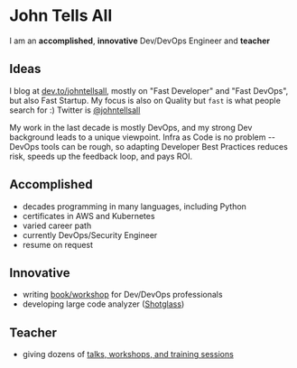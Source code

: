 # John Tells All

I am an **accomplished**, **innovative** Dev/DevOps Engineer and **teacher**

## Ideas

I blog at [dev.to/johntellsall](https://dev.to/johntellsall), mostly on "Fast Developer" and "Fast DevOps", but also Fast Startup. My focus is also on Quality but `fast` is what people search for :)  Twitter is [@johntellsall](https://twitter.com/johntellsall)

My work in the last decade is mostly DevOps, and my strong Dev background leads to a unique viewpoint. Infra as Code is no problem -- DevOps tools can be rough, so adapting Developer Best Practices reduces risk, speeds up the feedback loop, and pays ROI.

## Accomplished

- decades programming in many languages, including Python
- certificates in AWS and Kubernetes
- varied career path
- currently DevOps/Security Engineer
- resume on request

## Innovative

- writing [book/workshop](jta-book.md) for Dev/DevOps professionals
- developing large code analyzer ([Shotglass](https://github.com/johntellsall/shotglass#readme))

## Teacher

- giving dozens of [talks, workshops, and training sessions](jta-talks.md)
